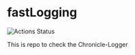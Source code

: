 # fastLogging

![Actions Status](https://github.com/SidathWeerasinghe/fastLogging/workflows/Java%20CI%20with%20Maven/badge.svg)

This is repo to check the Chronicle-Logger
